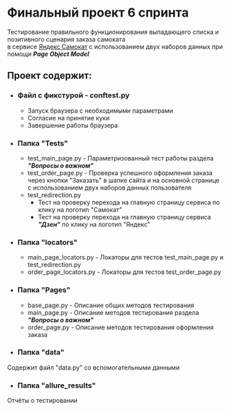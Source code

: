 # Финальный проект 6 спринта

Тестирование правильного функционирования выпадающего списка и позитивного сценария заказа самоката\
в сервисе [Яндекс Самокат](https://qa-scooter.praktikum-services.ru/order) с использованием двух наборов данных при помощи ***Page Object Model***

## Проект содержит:

- ### Файл с фикстурой - conftest.py
  + Запуск браузера с необходимыми параметрами
  + Согласие на принятие куки
  + Завершение работы браузера
- ### Папка "Tests"
  + test_main_page.py - Параметризованный тест работы раздела ***"Вопросы о важном"*** 
  + test_order_page.py - Проверка успешного оформления заказа через кнопки "Заказать" в шапке сайта и на основной странице\
с использованием двух наборов данных пользователя
  + test_redirection.py 
    - Тест на проверку перехода на главную страницу сервиса по клику на логотип "Самокат"
    - Тест на проверку перехода на главную страницу сервиса ***"Дзен"*** по клику на логотип "Яндекс"

- ### Папка "locators"
    + main_page_locators.py - Локаторы для тестов test_main_page.py и test_redirection.py
    + order_page_locators.py - Локаторы для тестов test_order_page.py

- ### Папка "Pages"
    + base_page.py - Описание общих методов тестирования
    + main_page.py - Описание методов тестирования раздела ***"Вопросы о важном"***
    + order_page.py - Описание методов тестирования оформления заказа
  
- ### Папка "data"
Содержит файл "data.py" со вспомогательными данными

- ### Папка "allure_results"
Отчёты о тестировании
  
